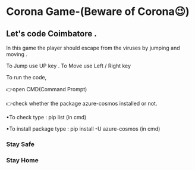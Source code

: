 # Corona Game-(Beware of Corona😉)
## Let's code Coimbatore .
In this game the player should escape from the viruses by jumping and moving .

To Jump use UP key . To Move use Left / Right key 

To run the code,

👉open CMD(Command Prompt)

👉check whether the package azure-cosmos installed or not.

▪To check type : pip list (in cmd)

▪To install package type : pip install -U azure-cosmos (in cmd)

### Stay Safe 
### Stay Home

